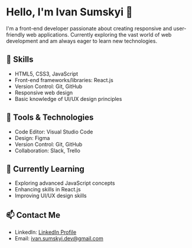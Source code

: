 # Hello, I'm Ivan Sumskyi 👋


I'm a front-end developer passionate about creating responsive and user-friendly web applications. Currently exploring the vast world of web development and am always eager to learn new technologies.

## 🚀 Skills

- HTML5, CSS3, JavaScript
- Front-end frameworks/libraries: React.js
- Version Control: Git, GitHub
- Responsive web design
- Basic knowledge of UI/UX design principles

## 🔧 Tools & Technologies

- Code Editor: Visual Studio Code
- Design: Figma
- Version Control: Git, GitHub
- Collaboration: Slack, Trello

## 🌱 Currently Learning

- Exploring advanced JavaScript concepts
- Enhancing skills in React.js
- Improving UI/UX design skills

## 📫 Contact Me

- LinkedIn: [LinkedIn Profile](https://www.linkedin.com/in/ivan-sumskyi/)
- Email: ivan.sumskyi.dev@gmail.com


